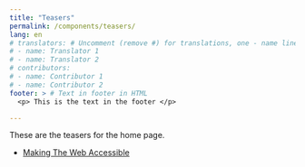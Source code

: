 ```yaml
---
title: "Teasers"
permalink: /components/teasers/
lang: en
# translators: # Uncomment (remove #) for translations, one - name line per translator.
# - name: Translator 1
# - name: Translator 2
# contributors:
# - name: Contributor 1
# - name: Contributor 2
footer: > # Text in footer in HTML
  <p> This is the text in the footer </p>

---
```


These are the teasers for the home page.

* [Making The Web Accessible](/components/teasers/mwa/)